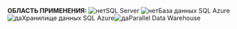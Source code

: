 <Token>**ОБЛАСТЬ ПРИМЕНЕНИЯ:** ![нет](media/no.png)SQL Server ![нет](media/no.png)База данных SQL Azure![да](media/yes.png)Хранилище данных SQL Azure![да](media/yes.png)Parallel Data Warehouse</Token>

